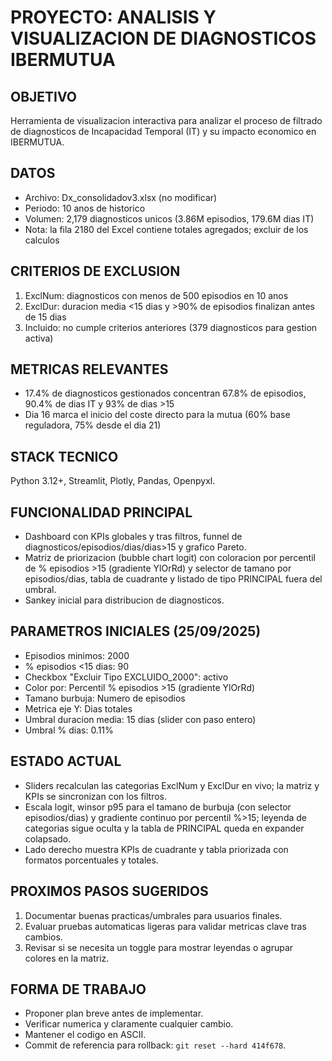 # PROYECTO: ANALISIS Y VISUALIZACION DE DIAGNOSTICOS IBERMUTUA

## OBJETIVO
Herramienta de visualizacion interactiva para analizar el proceso de filtrado de diagnosticos de Incapacidad Temporal (IT) y su impacto economico en IBERMUTUA.

## DATOS
- Archivo: Dx_consolidadov3.xlsx (no modificar)
- Periodo: 10 anos de historico
- Volumen: 2,179 diagnosticos unicos (3.86M episodios, 179.6M dias IT)
- Nota: la fila 2180 del Excel contiene totales agregados; excluir de los calculos

## CRITERIOS DE EXCLUSION
1. ExclNum: diagnosticos con menos de 500 episodios en 10 anos
2. ExclDur: duracion media <15 dias y >90% de episodios finalizan antes de 15 dias
3. Incluido: no cumple criterios anteriores (379 diagnosticos para gestion activa)

## METRICAS RELEVANTES
- 17.4% de diagnosticos gestionados concentran 67.8% de episodios, 90.4% de dias IT y 93% de dias >15
- Dia 16 marca el inicio del coste directo para la mutua (60% base reguladora, 75% desde el dia 21)

## STACK TECNICO
Python 3.12+, Streamlit, Plotly, Pandas, Openpyxl.

## FUNCIONALIDAD PRINCIPAL
- Dashboard con KPIs globales y tras filtros, funnel de diagnosticos/episodios/dias/dias>15 y grafico Pareto.
- Matriz de priorizacion (bubble chart logit) con coloracion por percentil de % episodios >15 (gradiente YlOrRd) y selector de tamano por episodios/dias, tabla de cuadrante y listado de tipo PRINCIPAL fuera del umbral.
- Sankey inicial para distribucion de diagnosticos.

## PARAMETROS INICIALES (25/09/2025)
- Episodios minimos: 2000
- % episodios <15 dias: 90
- Checkbox "Excluir Tipo EXCLUIDO_2000": activo
- Color por: Percentil % episodios >15 (gradiente YlOrRd)
- Tamano burbuja: Numero de episodios
- Metrica eje Y: Dias totales
- Umbral duracion media: 15 dias (slider con paso entero)
- Umbral % dias: 0.11%

## ESTADO ACTUAL
- Sliders recalculan las categorias ExclNum y ExclDur en vivo; la matriz y KPIs se sincronizan con los filtros.
- Escala logit, winsor p95 para el tamano de burbuja (con selector episodios/dias) y gradiente continuo por percentil %>15; leyenda de categorias sigue oculta y la tabla de PRINCIPAL queda en expander colapsado.
- Lado derecho muestra KPIs de cuadrante y tabla priorizada con formatos porcentuales y totales.

## PROXIMOS PASOS SUGERIDOS
1. Documentar buenas practicas/umbrales para usuarios finales.
2. Evaluar pruebas automaticas ligeras para validar metricas clave tras cambios.
3. Revisar si se necesita un toggle para mostrar leyendas o agrupar colores en la matriz.

## FORMA DE TRABAJO
- Proponer plan breve antes de implementar.
- Verificar numerica y claramente cualquier cambio.
- Mantener el codigo en ASCII.
- Commit de referencia para rollback: `git reset --hard 414f678`.
